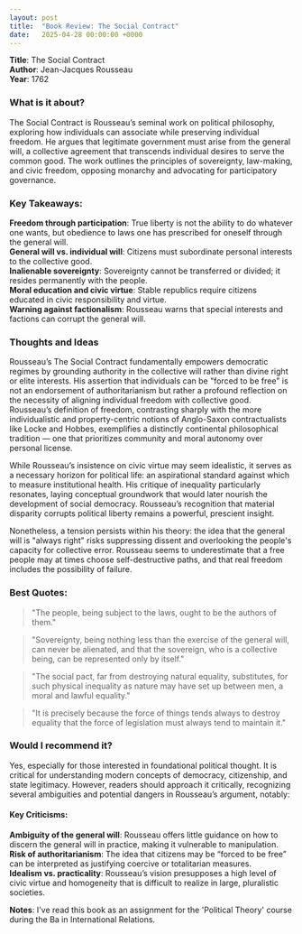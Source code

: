 ```yaml
---
layout: post
title:  "Book Review: The Social Contract"
date:   2025-04-28 00:00:00 +0000
---
```


**Title**: The Social Contract<br>
**Author**: Jean-Jacques Rousseau<br>
**Year**: 1762

### **What is it about**?
The Social Contract is Rousseau’s seminal work on political philosophy, exploring how individuals can associate while preserving individual freedom. He argues that legitimate government must arise from the general will, a collective agreement that transcends individual desires to serve the common good. The work outlines the principles of sovereignty, law-making, and civic freedom, opposing monarchy and advocating for participatory governance.

### **Key Takeaways**:
**Freedom through participation**: True liberty is not the ability to do whatever one wants, but obedience to laws one has prescribed for oneself through the general will.<br>
**General will vs. individual will**: Citizens must subordinate personal interests to the collective good.<br>
**Inalienable sovereignty**: Sovereignty cannot be transferred or divided; it resides permanently with the people.<br>
**Moral education and civic virtue**: Stable republics require citizens educated in civic responsibility and virtue.<br>
**Warning against factionalism**: Rousseau warns that special interests and factions can corrupt the general will.<br>

### **Thoughts and Ideas**
Rousseau’s The Social Contract fundamentally empowers democratic regimes by grounding authority in the collective will rather than divine right or elite interests. His assertion that individuals can be "forced to be free" is not an endorsement of authoritarianism but rather a profound reflection on the necessity of aligning individual freedom with collective good. Rousseau’s definition of freedom, contrasting sharply with the more individualistic and property-centric notions of Anglo-Saxon contractualists like Locke and Hobbes, exemplifies a distinctly continental philosophical tradition — one that prioritizes community and moral autonomy over personal license.

While Rousseau’s insistence on civic virtue may seem idealistic, it serves as a necessary horizon for political life: an aspirational standard against which to measure institutional health. His critique of inequality particularly resonates, laying conceptual groundwork that would later nourish the development of social democracy. Rousseau’s recognition that material disparity corrupts political liberty remains a powerful, prescient insight.

Nonetheless, a tension persists within his theory: the idea that the general will is "always right" risks suppressing dissent and overlooking the people's capacity for collective error. Rousseau seems to underestimate that a free people may at times choose self-destructive paths, and that real freedom includes the possibility of failure.

### **Best Quotes:**
> "The people, being subject to the laws, ought to be the authors of them."

> "Sovereignty, being nothing less than the exercise of the general will, can never be alienated, and that the sovereign, who is a collective being, can be represented only by itself."

> "The social pact, far from destroying natural equality, substitutes, for such physical inequality as nature may have set up between men, a moral and lawful equality."

> "It is precisely because the force of things tends always to destroy equality that the force of legislation must always tend to maintain it."

### **Would I recommend it?**
Yes, especially for those interested in foundational political thought. It is critical for understanding modern concepts of democracy, citizenship, and state legitimacy. However, readers should approach it critically, recognizing several ambiguities and potential dangers in Rousseau’s argument, notably:

#### **Key Criticisms:**
**Ambiguity of the general will**: Rousseau offers little guidance on how to discern the general will in practice, making it vulnerable to manipulation.<br>
**Risk of authoritarianism**: The idea that citizens may be “forced to be free” can be interpreted as justifying coercive or totalitarian measures.<br>
**Idealism vs. practicality**: Rousseau’s vision presupposes a high level of civic virtue and homogeneity that is difficult to realize in large, pluralistic societies.<br>

**Notes**: I've read this book as an assignment for the 'Political Theory' course during the Ba in International Relations.